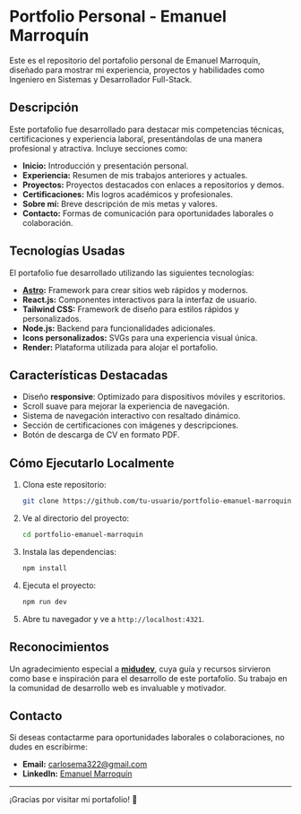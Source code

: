 # Portfolio Personal - Emanuel Marroquín

Este es el repositorio del portafolio personal de Emanuel Marroquín, diseñado para mostrar mi experiencia, proyectos y habilidades como Ingeniero en Sistemas y Desarrollador Full-Stack.

## Descripción

Este portafolio fue desarrollado para destacar mis competencias técnicas, certificaciones y experiencia laboral, presentándolas de una manera profesional y atractiva. Incluye secciones como:

- **Inicio:** Introducción y presentación personal.
- **Experiencia:** Resumen de mis trabajos anteriores y actuales.
- **Proyectos:** Proyectos destacados con enlaces a repositorios y demos.
- **Certificaciones:** Mis logros académicos y profesionales.
- **Sobre mí:** Breve descripción de mis metas y valores.
- **Contacto:** Formas de comunicación para oportunidades laborales o colaboración.

## Tecnologías Usadas

El portafolio fue desarrollado utilizando las siguientes tecnologías:

- **[Astro](https://astro.build/):** Framework para crear sitios web rápidos y modernos.
- **React.js:** Componentes interactivos para la interfaz de usuario.
- **Tailwind CSS:** Framework de diseño para estilos rápidos y personalizados.
- **Node.js:** Backend para funcionalidades adicionales.
- **Icons personalizados:** SVGs para una experiencia visual única.
- **Render:** Plataforma utilizada para alojar el portafolio.

## Características Destacadas

- Diseño **responsive**: Optimizado para dispositivos móviles y escritorios.
- Scroll suave para mejorar la experiencia de navegación.
- Sistema de navegación interactivo con resaltado dinámico.
- Sección de certificaciones con imágenes y descripciones.
- Botón de descarga de CV en formato PDF.

## Cómo Ejecutarlo Localmente

1. Clona este repositorio:
   ```bash
   git clone https://github.com/tu-usuario/portfolio-emanuel-marroquin.git
   ```
2. Ve al directorio del proyecto:
   ```bash
   cd portfolio-emanuel-marroquin
   ```
3. Instala las dependencias:
   ```bash
   npm install
   ```
4. Ejecuta el proyecto:
   ```bash
   npm run dev
   ```
5. Abre tu navegador y ve a `http://localhost:4321`.

## Reconocimientos

Un agradecimiento especial a **[midudev](https://github.com/midudev)**, cuya guía y recursos sirvieron como base e inspiración para el desarrollo de este portafolio. Su trabajo en la comunidad de desarrollo web es invaluable y motivador.

## Contacto

Si deseas contactarme para oportunidades laborales o colaboraciones, no dudes en escribirme:

- **Email:** [carlosema322@gmail.com](mailto:carlosema322@gmail.com)
- **LinkedIn:** [Emanuel Marroquín](https://www.linkedin.com/in/emanuel-marroquin-160488321/)

---

¡Gracias por visitar mi portafolio! 🎉
